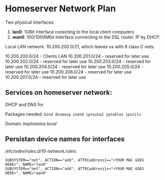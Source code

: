 # Homeserver Network Plan

Two physical interfaces:

1. **lan0**: 1GBit interface conecting to the local client computers
2. **wan0**: 100/1000Mbit interface connecting to the DSL router. IP by DHCP.

Local LAN network: 10.200.200.0/21, which leaves us with 8 class C nets:

10.200.200.0/24 - Clients LAN
10.200.201.0/24 - reserved for later use
10.200.202.0/24 - reserved for later use
10.200.203.0/24 - reserved for later use
10.200.204.0/24 - reserved for later use
10.200.205.0/24 - reserved for later use
10.200.206.0/24 - reserved for later use
10.200.207.0/24 - reserved for later use

## Services on homeserver network:

DHCP and DNS for

Packages needed: 
`bind dnsmasq inetd iproute2 iptables iputils`

Domain: *hephaistos.local*

## Persistan device names for interfaces

*/etc/udev/rules.d/10-network.rules*:
```
SUBSYSTEM=="net", ACTION=="add", ATTR{address}=="<YOUR MAC GOES HERE>", NAME="lan0"
SUBSYSTEM=="net", ACTION=="add", ATTR{address}=="<YOUR MAC GOES HERE>", NAME="wan0"
```
